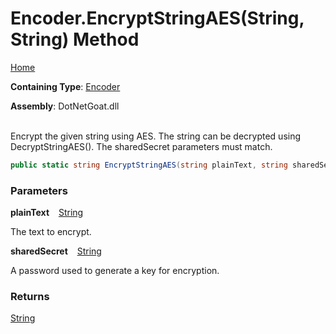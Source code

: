 # Encoder\.EncryptStringAES\(String, String\) Method

[Home](../../../../../../README.md)

**Containing Type**: [Encoder](../README.md)

**Assembly**: DotNetGoat\.dll

\
Encrypt the given string using AES\.  The string can be decrypted using 
DecryptStringAES\(\)\.  The sharedSecret parameters must match\.

```csharp
public static string EncryptStringAES(string plainText, string sharedSecret)
```

### Parameters

**plainText** &ensp; [String](https://docs.microsoft.com/en-us/dotnet/api/system.string)

The text to encrypt\.

**sharedSecret** &ensp; [String](https://docs.microsoft.com/en-us/dotnet/api/system.string)

A password used to generate a key for encryption\.

### Returns

[String](https://docs.microsoft.com/en-us/dotnet/api/system.string)

